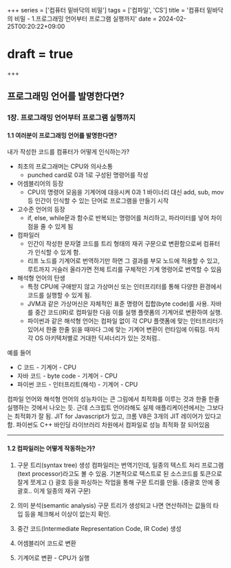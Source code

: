 +++
series = ['컴퓨터 밑바닥의 비밀']
tags = ['컴파일', 'CS']
title = '컴퓨터 밑바닥의 비밀 - 1.프로그래밍 언어부터 프로그램 실행까지'
date = 2024-02-25T00:20:22+09:00
# draft = true
+++
## 프로그래밍 언어를 발명한다면?

### 1장. 프로그래밍 언어부터 프로그램 실행까지

#### 1.1 여러분이 프로그래밍 언어를 발명한다면?
    
내가 작성한 코드를 컴퓨터가 어떻게 인식하는가?
    
- 최초의 프로그래머는 CPU와 의사소통
	- punched card로 0과 1로 구성된 명령어를 작성
- 어셈블리어의 등장
	- CPU의 명령어 모음을 기계어에 대응시켜 0과 1 바이너리 대신 add, sub, mov 등 인간이 인식할 수 있는 단어로 프로그램을 만들기 시작
 - 고수준 언어의 등장
 	- if, else, while문과 함수로 반복되는 명령어를 처리하고, 파라미터를 넣어 차이점을 줄 수 있게 됨
- 컴파일러
	- 인간이 작성한 문자열 코드를 트리 형태의 재귀 구문으로 변환함으로써 컴퓨터가 인식할 수 있게 함.
    - 리프 노드를 기계어로 번역하기만 하면 그 결과를 부모 노드에 적용할 수 있고, 루트까지 거슬러 올라가면 전체 트리를 구체적인 기계 명령어로 번역할 수 있음
- 해석형 언어의 탄생
	- 특정 CPU에 구애받지 않고 가상머신 또는 인터프리터를 통해 다양한 환경에서 코드를 실행할 수 있게 됨. 
    - JVM과 같은 가상머신은 자체적인 표준 명령어 집합(byte code)를 사용. 자바를 중간 코드(IR)로 컴파일한 다음 이를 실행 플랫폼의 기계어로 변환하여 실행. 
	- 파이썬과 같은 해석형 언어는 컴파일 없이 각 CPU 플랫폼에 맞는 인터프리터가 있어서 한줄 한줄 읽을 때마다 그에 맞는 기계어 변환이 런타임에 이뤄짐. 마치 각 OS 아키텍처별로 거대한 딕셔너리가 있는 것처럼..

예를 들어 
- C 코드 - 기계어 - CPU
- 자바 코드 - byte code - 기계어 - CPU
- 파이썬 코드 - 인터프리트(해석) - 기계어 - CPU

컴파일 언어와 해석형 언어의 성능차이는 큰 그림에서 최적화를 이루는 것과 한줄 한줄 실행하는 것에서 나오는 듯. 근데 스크립트 언어라해도 실제 애플리케이션에서는 그보다는 최적화가 잘 됨. JIT for Javascript가 있고, 크롬 V8은 3개의 JIT 레이어가 있다고 함. 파이썬도 C++ 바인딩 라이브러리 차원에서 컴파일로 성능 최적화 잘 되어있음
    
---
#### 1.2 컴파일러는 어떻게 작동하는가?
1. 구문 트리(syntax tree) 생성
컴파일러는 번역기인데, 일종의 텍스트 처리 프로그램(text processor)라고도 볼 수 있음. 
기본적으로 텍스트로 된 소스코드를 토큰으로 잘게 쪼게고 {} 괄호 등을 파싱하는 작업을 통해 구문 트리를 만듦. (중괄호 안에 중괄호.. 이게 일종의 재귀 구문)

2. 의미 분석(semantic analysis)
구문 트리가 생성되고 나면 연산하려는 값들의 타입 등을 체크해서 이상이 없는지 확인. 

3. 중간 코드(Intermediate Representation Code, IR Code) 생성

4. 어셈블리어 코드로 변환
5. 기계어로 변환 - CPU가 실행


